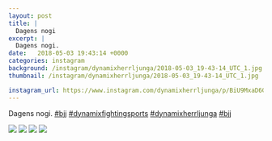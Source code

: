 ```yaml
---
layout: post
title: |
  Dagens nogi
excerpt: |
  Dagens nogi.    
date:   2018-05-03 19:43:14 +0000
categories: instagram
background: /instagram/dynamixherrljunga/2018-05-03_19-43-14_UTC_1.jpg
thumbnail: /instagram/dynamixherrljunga/2018-05-03_19-43-14_UTC_1.jpg

instagram_url: https://www.instagram.com/dynamixherrljunga/p/BiU9MxaD6GE
---
```

Dagens nogi. [#bjj](https://www.instagram.com/explore/tags/bjj/) [#dynamixfightingsports](https://www.instagram.com/explore/tags/dynamixfightingsports/) [#dynamixherrljunga](https://www.instagram.com/explore/tags/dynamixherrljunga/) [#bjj](https://www.instagram.com/explore/tags/bjj/)



<img src='/www-dynamix-herrljunga/instagram/dynamixherrljunga/2018-05-03_19-43-14_UTC_1.jpg' class='img-fluid' />


<img src='/www-dynamix-herrljunga/instagram/dynamixherrljunga/2018-05-03_19-43-14_UTC_2.jpg' class='img-fluid' />


<img src='/www-dynamix-herrljunga/instagram/dynamixherrljunga/2018-05-03_19-43-14_UTC_3.jpg' class='img-fluid' />


<img src='/www-dynamix-herrljunga/instagram/dynamixherrljunga/2018-05-03_19-43-14_UTC_4.jpg' class='img-fluid' />
